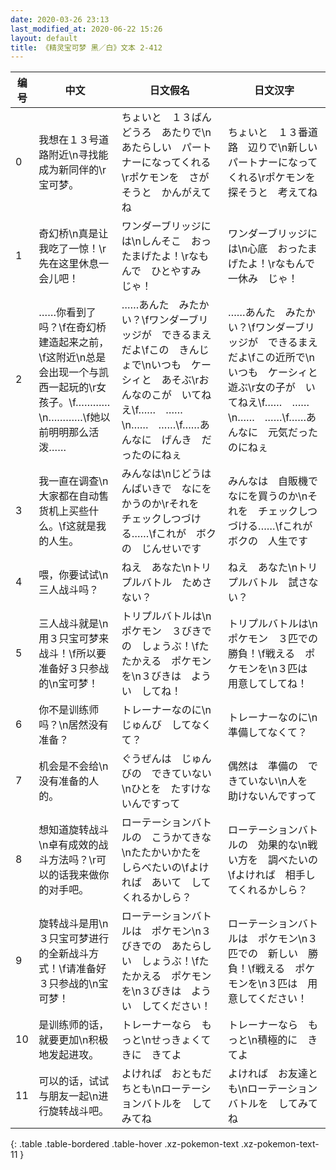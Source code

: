 ```yaml
---
date: 2020-03-26 23:13
last_modified_at: 2020-06-22 15:26
layout: default
title: 《精灵宝可梦 黑／白》文本 2-412
---
```

| 编号 | 中文 | 日文假名 | 日文汉字 |
| ---- | ---- | ---- | --- |
| 0 | 我想在１３号道路附近\n寻找能成为新同伴的\r宝可梦。 | ちょいと　１３ばんどうろ　あたりで\nあたらしい　パートナーになってくれる\rポケモンを　さがそうと　かんがえてね | ちょいと　１３番道路　辺りで\n新しい　パートナーになってくれる\rポケモンを　探そうと　考えてね |
| 1 | 奇幻桥\n真是让我吃了一惊！\r先在这里休息一会儿吧！ | ワンダーブリッジには\nしんそこ　おったまげたよ！\rなもんで　ひとやすみ　じゃ！ | ワンダーブリッジには\n心底　おったまげたよ！\rなもんで　一休み　じゃ！ |
| 2 | ……你看到了吗？\f在奇幻桥建造起来之前，\f这附近\n总是会出现一个与凯西一起玩的\r女孩子。\f…………\n…………\f她以前明明那么活泼…… | ……あんた　みたかい？\fワンダーブリッジが　できるまえだよ\fこの　きんじょで\nいつも　ケーシィと　あそぶ\rおんなのこが　いてねえ\f……　……\n……　……\f……あんなに　げんき　だったのにねぇ | ……あんた　みたかい？\fワンダーブリッジが　できるまえだよ\fこの近所で\nいつも　ケーシィと　遊ぶ\r女の子が　いてねえ\f……　……\n……　……\f……あんなに　元気だったのにねぇ |
| 3 | 我一直在调查\n大家都在自动售货机上买些什么。\f这就是我的人生。 | みんなは\nじどうはんばいきで　なにを　かうのか\rそれを　チェックしつづける……\fこれが　ボクの　じんせいです | みんなは　自販機で　なにを買うのか\nそれを　チェックしつづける……\fこれが　ボクの　人生です |
| 4 | 喂，你要试试\n三人战斗吗？ | ねえ　あなた\nトリプルバトル　ためさない？ | ねえ　あなた\nトリプルバトル　試さない？ |
| 5 | 三人战斗就是\n用３只宝可梦来战斗！\f所以要准备好３只参战的\n宝可梦！ | トリプルバトルは\nポケモン　３びきでの　しょうぶ！\fたたかえる　ポケモンを\n３びきは　ようい　してね！ | トリプルバトルは\nポケモン　３匹での　勝負！\f戦える　ポケモンを\n３匹は　用意してしてね！ |
| 6 | 你不是训练师吗？\n居然没有准备？ | トレーナーなのに\nじゅんび　してなくて？ | トレーナーなのに\n準備してなくて？ |
| 7 | 机会是不会给\n没有准备的人的。 | ぐうぜんは　じゅんびの　できていない\nひとを　たすけないんですって | 偶然は　準備の　できていない\n人を　助けないんですって |
| 8 | 想知道旋转战斗\n卓有成效的战斗方法吗？\r可以的话我来做你的对手吧。 | ローテーションバトルの　こうかてきな\nたたかいかたを　しらべたいの\fよければ　あいて　してくれるかしら？ | ローテーションバトルの　効果的な\n戦い方を　調べたいの\fよければ　相手してくれるかしら？ |
| 9 | 旋转战斗是用\n３只宝可梦进行的全新战斗方式！\f请准备好３只参战的\n宝可梦！ | ローテーションバトルは　ポケモン\n３びきでの　あたらしい　しょうぶ！\fたたかえる　ポケモンを\n３びきは　ようい　してください！ | ローテーションバトルは　ポケモン\n３匹での　新しい　勝負！\f戦える　ポケモンを\n３匹は　用意してください！ |
| 10 | 是训练师的话，就要更加\n积极地发起进攻。 | トレーナーなら　もっと\nせっきょくてきに　きてよ | トレーナーなら　もっと\n積極的に　きてよ |
| 11 | 可以的话，试试与朋友一起\n进行旋转战斗吧。 | よければ　おともだちとも\nローテーションバトルを　してみてね | よければ　お友達とも\nローテーションバトルを　してみてね |
{: .table .table-bordered .table-hover .xz-pokemon-text .xz-pokemon-text-11 }